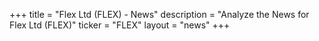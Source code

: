 +++
title = "Flex Ltd (FLEX) - News"
description = "Analyze the News for Flex Ltd (FLEX)"
ticker = "FLEX"
layout = "news"
+++

